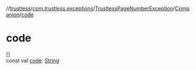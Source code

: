 //[trustless](../../../../index.md)/[com.trustless.exceptions](../../index.md)/[TrustlessPageNumberException](../index.md)/[Companion](index.md)/[code](code.md)

# code

[]\
const val [code](code.md): [String](https://kotlinlang.org/api/latest/jvm/stdlib/kotlin/-string/index.html)
